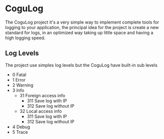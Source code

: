# CoguLog
The CoguLog project it's a very simple way to implement complete tools for logging to your application, the principal idea for the project is create a new standard for logs, in an optimized way taking up little space and having a high logging speed.

## Log Levels
The project use simples log levels but the CoguLog have built-in sub levels
- 0 Fatal
- 1 Error
- 2 Warning
- 3 Info
  - 31 Foreign access info
    - 311 Save log with IP
    - 312 Save log without IP
  - 32 Local access info
    - 311 Save log with IP
    - 312 Save log without IP
- 4 Debug
- 5 Trace
